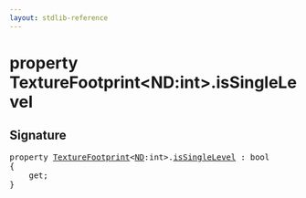 ```yaml
---
layout: stdlib-reference
---
```


# property TextureFootprint\<ND:int\>\.isSingleLevel

## Signature

<pre>
<span class='code_keyword'>property</span> <a href="index.md" class="code_type">TextureFootprint</a>&lt;<a href="index.md#decl-ND" class="code_var">ND</a>:<span class="code_keyword">int</span>&gt;.<a href="issinglelevel-28.md">isSingleLevel</a> : <span class="code_keyword">bool</span>
{
    get;
}
</pre>


<script>
// Fix .md links to .html when on ReadTheDocs
if (window.location.hostname.includes('readthedocs') || 
    window.location.hostname.includes('rtfd.io')) {
  document.addEventListener('DOMContentLoaded', function() {
    const links = document.querySelectorAll('a');
    links.forEach(link => {
      if (link.getAttribute('href') && link.getAttribute('href').endsWith('.md')) {
        link.href = link.href.replace(/\.md($|#|\?)/, '.html$1');
      }
    });
  });
}
</script>
